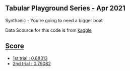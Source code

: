 ## Tabular Playground Series - Apr 2021
Synthanic - You're going to need a bigger boat

Data Scource for this code is from <a href="https://www.kaggle.com/c/tabular-playground-series-apr-2021/data"> kaggle 

## Score
- 1st trial : 0.68313
- 2nd trial : 0.79082
